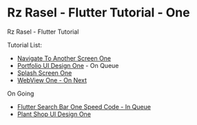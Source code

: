 # Rz Rasel - Flutter Tutorial - One
Rz Rasel - Flutter Tutorial

Tutorial List:
* [Navigate To Another Screen One](https://github.com/rzrasel/Rz-Rasel-Flutter-Tutorial-One/tree/Flutter-Tutorial-Navigate-To-Another-Screen-One)
* [Portfolio UI Design One](https://github.com/rzrasel/Rz-Rasel-Flutter-Tutorial-One/tree/Flutter-Tutorial-Portfolio-UI-Design-One) - On Queue
* [Splash Screen One](https://github.com/rzrasel/Flutter-Tutorial-Rz-Rasel/tree/Flutter-Tutorial-Splash-Screen-One)
* [WebView One - On Next](https://github.com/rzrasel/Rz-Rasel-Flutter-Tutorial-1/tree/Flutter-Tutorial-WebView-One-On-Line)


On Going
* [Flutter Search Bar One Speed Code - In Queue](https://github.com/rzrasel/Rz-Rasel-Flutter-Tutorial-One/tree/Flutter-Search-Bar-One-Speed-Code-In-Queue)
* [Plant Shop UI Design One](https://github.com/rzrasel/Rz-Rasel-Flutter-Tutorial-One/tree/Flutter-Tutorial-Plant-Shop-UI-One)
